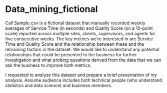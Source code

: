 # Data_mining_fictional

Call Sample.csv is a fictional dataset that manually recorded weekly averages of Service Time (in
seconds) and Quality Score (on a 10-point scale) reported across multiple sites, clients, supervisors, and
agents for five consecutive weeks. The key metrics we’re interested in are Service Time and Quality
Score and the relationship between these and the remaining factors in the dataset. We would like to
understand any potential relationships that could be presented to the business for further investigation
and what probing questions derived from the data that we can ask the business to improve both metrics.

I requested to analyze this dataset and prepare a brief presentation of my analysis.
Assume audience includes both technical people (who understand statistics and data
science) and business members.

